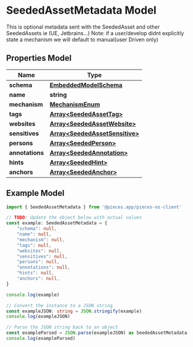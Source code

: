 
# SeededAssetMetadata Model

This is optional metadata sent with the SeededAsset and other SeededAssets ie (UE, Jetbrains...)  Note: if a user/develop didnt explicitly state a mechanism we will default to manual(user Driven only)

## Properties Model

Name | Type
------------ | -------------
**schema** | [**EmbeddedModelSchema**](EmbeddedModelSchema)
**name** | **string**
**mechanism** | [**MechanismEnum**](MechanismEnum)
**tags** | [**Array&lt;SeededAssetTag&gt;**](SeededAssetTag)
**websites** | [**Array&lt;SeededAssetWebsite&gt;**](SeededAssetWebsite)
**sensitives** | [**Array&lt;SeededAssetSensitive&gt;**](SeededAssetSensitive)
**persons** | [**Array&lt;SeededPerson&gt;**](SeededPerson)
**annotations** | [**Array&lt;SeededAnnotation&gt;**](SeededAnnotation)
**hints** | [**Array&lt;SeededHint&gt;**](SeededHint)
**anchors** | [**Array&lt;SeededAnchor&gt;**](SeededAnchor)

## Example Model

```typescript
import { SeededAssetMetadata } from '@pieces.app/pieces-os-client'

// TODO: Update the object below with actual values
const example: SeededAssetMetadata = {
    "schema": null,
    "name": null,
    "mechanism": null,
    "tags": null,
    "websites": null,
    "sensitives": null,
    "persons": null,
    "annotations": null,
    "hints": null,
    "anchors": null,
}

console.log(example)

// Convert the instance to a JSON string
const exampleJSON: string = JSON.stringify(example)
console.log(exampleJSON)

// Parse the JSON string back to an object
const exampleParsed = JSON.parse(exampleJSON) as SeededAssetMetadata
console.log(exampleParsed)
```


